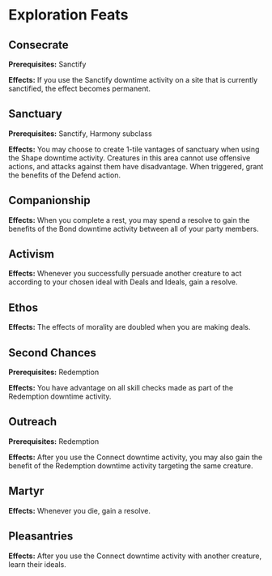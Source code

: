 # Exploration Feats

## Consecrate

**Prerequisites:** Sanctify

**Effects:** If you use the Sanctify downtime activity on a site that is currently sanctified, the effect becomes permanent.

## Sanctuary

**Prerequisites:** Sanctify, Harmony subclass

**Effects:** You may choose to create 1-tile vantages of sanctuary when using the Shape downtime activity. Creatures in this area cannot use offensive actions, and attacks against them have disadvantage. When triggered, grant the benefits of the Defend action.

## Companionship

**Effects:** When you complete a rest, you may spend a resolve to gain the benefits of the Bond downtime activity between all of your party members.

## Activism

**Effects:** Whenever you successfully persuade another creature to act according to your chosen ideal with Deals and Ideals, gain a resolve.

## Ethos

**Effects:** The effects of morality are doubled when you are making deals.

## Second Chances

**Prerequisites:** Redemption

**Effects:** You have advantage on all skill checks made as part of the Redemption downtime activity.

## Outreach

**Prerequisites:** Redemption

**Effects:** After you use the Connect downtime activity, you may also gain the benefit of the Redemption downtime activity targeting the same creature.

## Martyr

**Effects:** Whenever you die, gain a resolve.

## Pleasantries

**Effects:** After you use the Connect downtime activity with another creature, learn their ideals.
